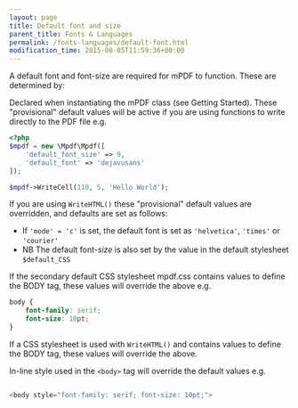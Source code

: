 ```yaml
---
layout: page
title: Default font and size
parent_title: Fonts & Languages
permalink: /fonts-languages/default-font.html
modification_time: 2015-08-05T11:59:36+00:00
---
```


A default font and font-size are required for mPDF to function. These are determined by:

Declared when instantiating the mPDF class (see Getting Started). These "provisional" default values will be active
if you are using functions to write directly to the PDF file e.g.

```php
<?php
$mpdf = new \Mpdf\Mpdf([
	'default_font_size' => 9,
	'default_font' => 'dejavusans'
]);

$mpdf->WriteCell(110, 5, 'Hello World');

```

If you are using `WriteHTML()` these "provisional" default values are overridden, and defaults are set as follows:

- If `'mode' = 'c'`  is set, the default font is set as `'helvetica'`, `'times'` or `'courier'`
- NB The default font-*size* is also set by the value in the default stylesheet `$default_CSS`

If the secondary default CSS stylesheet <span class="filename">mpdf.css</span> contains values to define the 
BODY tag, these values will override the above e.g.

```css
body { 
    font-family: serif; 
    font-size: 10pt; 
}
```

If a CSS stylesheet is used with `WriteHTML()` and contains values to define the BODY tag, these values will override the above.

In-line style used in the `<body>` tag will override the default values e.g.

```php

<body style="font-family: serif; font-size: 10pt;">

```

